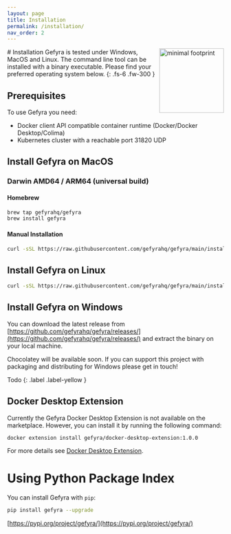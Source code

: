 ```yaml
---
layout: page
title: Installation
permalink: /installation/
nav_order: 2
---
```

<img src="/assets/images/minfootprint.png" alt="minimal footprint" width="150" style="float:right"/>
# Installation
Gefyra is tested under Windows, MacOS and Linux. The command line tool can be 
installed with a binary executable.
Please find your preferred operating system below.  
{: .fs-6 .fw-300 }

## Prerequisites
To use Gefyra you need:

 - Docker client API compatible container runtime (Docker/Docker Desktop/Colima)
 - Kubernetes cluster with a reachable port 31820 UDP

## Install Gefyra on MacOS
### Darwin AMD64 / ARM64 (universal build)
#### Homebrew
```zsh
brew tap gefyrahq/gefyra
brew install gefyra
````

#### Manual Installation
```zsh
curl -sSL https://raw.githubusercontent.com/gefyrahq/gefyra/main/install.sh | sh -
```

## Install Gefyra on Linux
```bash
curl -sSL https://raw.githubusercontent.com/gefyrahq/gefyra/main/install.sh | sh -
```

## Install Gefyra on Windows
You can download the latest release from 
[https://github.com/gefyrahq/gefyra/releases/](https://github.com/gefyrahq/gefyra/releases/) and extract the binary
on your local machine.  

Chocolatey will be available soon. If you can support this project with packaging and distributing for Windows
please get in touch!

Todo
{: .label .label-yellow }

## Docker Desktop Extension

Currently the Gefyra Docker Desktop Extension is not available on the marketplace. 
However, you can install it by running the following command:
```shell
docker extension install gefyra/docker-desktop-extension:1.0.0
```

For more details see [Docker Desktop Extension](/docker-desktop-extension/).


# Using Python Package Index
You can install Gefyra with `pip`:  
```bash
pip install gefyra --upgrade
```  

[https://pypi.org/project/gefyra/](https://pypi.org/project/gefyra/)
